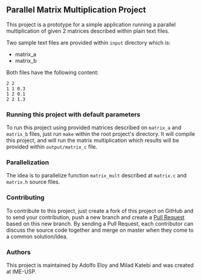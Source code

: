 ## Parallel Matrix Multiplication Project

This project is a prototype for a simple application running a parallel multiplication
of given 2 matrices described within plain text files.

Two sample text files are provided within `input` directory which is:
- matrix_a
- matrix_b

Both files have the following content:

```
2 2
1 1 0.3
1 2 0.1
2 2 1.3
```

### Running this project with default parameters

To run this project using provided matrices described on `matrix_a` and `matrix_b` files,
just run `make` within the root project's directory. It will compile this project,
and will run the matrix multiplication which results will be provided within
`output/matrix_c` file.

### Parallelization

The idea is to parallelize function `matrix_mult` described at `matrix.c` and
`matrix.h` source files.

### Contributing

To contribute to this project, just create a fork of this project on GitHub and
to send your contribution, push a new branch and create a [Pull Request](https://help.github.com/articles/about-pull-requests/) based on this new branch.
By sending a Pull Request, each contributor can discuss the source code together and merge on master
when they come to a common solution/idea.

### Authors

This project is maintained by Adolfo Eloy and Milad Katebi and was created at IME-USP.
